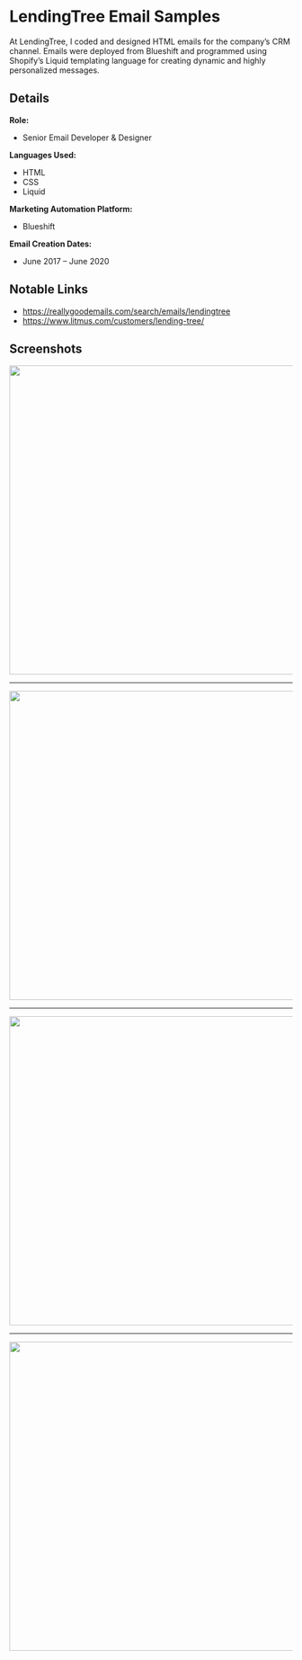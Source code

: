 # LendingTree Email Samples

At LendingTree, I coded and designed HTML emails for the company’s CRM channel. Emails were deployed from Blueshift and programmed using Shopify’s Liquid templating language for creating dynamic and highly personalized messages.

## Details
**Role:**
- Senior Email Developer & Designer 

**Languages Used:**
- HTML
- CSS
- Liquid 

**Marketing Automation Platform:**
- Blueshift

**Email Creation Dates:**
- June 2017 – June 2020

## Notable Links

- https://reallygoodemails.com/search/emails/lendingtree
- https://www.litmus.com/customers/lending-tree/

## Screenshots

<img src="https://mattdavidlucas.github.io/img/lt-emails/lt-cc-increase.png" width="550">

---

<img src="https://mattdavidlucas.github.io/img/lt-emails/lt-ev-app-launch.png" width="550">

---

<img src="https://mattdavidlucas.github.io/img/lt-emails/lt-page-load-email.png" width="550">

---

<img src="https://mattdavidlucas.github.io/img/lt-emails/lt-email-lt-year-in-review.png" width="550">